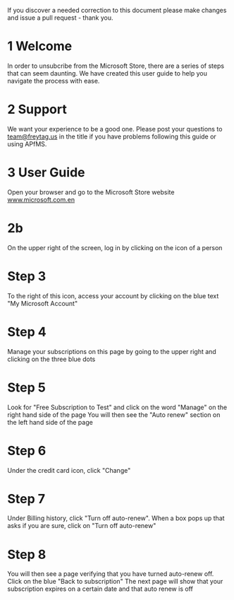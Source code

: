 

If you discover a needed correction to this document please make changes and issue a pull request - thank you.

# 1 Welcome 
In order to unsubcribe from the Microsoft Store, there are a series of steps that can seem daunting. We have created this user guide to help you navigate the process with ease. 

# 2 Support
We want your experience to be a good one.  Please post your questions to team@freytag.us in the title if you have problems following this guide or using APfMS.  

# 3 User Guide
Open your browser and go to the Microsoft Store website www.microsoft.com.en
# 2b
On the upper right of the screen, log in by clicking on the icon of a person
# Step 3 
To the right of this icon, access your account by clicking on the blue text "My Microsoft Account" 
# Step 4
Manage your subscriptions on this page by going to the upper right and clicking on the three blue dots
# Step 5
Look for  "Free Subscription to Test" and click on the word "Manage" on the right hand side of the page
You will then see the "Auto renew" section on the left hand side of the page
# Step 6
Under the credit card icon, click "Change"
# Step 7
Under Billing history, click "Turn off auto-renew". When a box pops up that asks if you are sure, click on "Turn off auto-renew"
# Step 8
You will then see a page verifying that you have turned auto-renew off. Click on the blue "Back to subscription"
The next page will show that your subscription expires on a certain date and that auto renew is off
